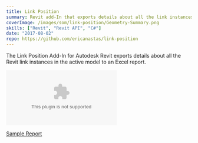 ```yaml
---
title: Link Position
summary: Revit add-In that exports details about all the link instances in the active model to an Excel report.
coverImage: /images/som/link-position/Geometry-Summary.png
skills: ["Revit", "Revit API", "C#"]
date: "2017-08-02"
repo: https://github.com/ericanastas/link-position
---
```


The Link Position Add-In for Autodesk Revit exports details about all the Revit link instances in the active model to an Excel report.

![](/images/som/link-position/sample.xlsx)

[Sample Report](/images/som/link-position/sample.xlsx)
